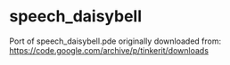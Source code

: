 # speech_daisybell
Port of speech_daisybell.pde originally downloaded from: https://code.google.com/archive/p/tinkerit/downloads
